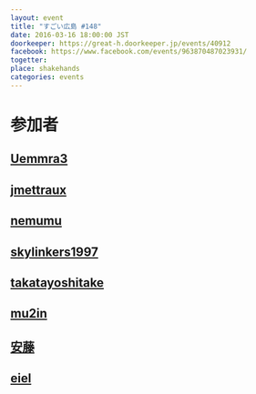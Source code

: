 ```yaml
---
layout: event
title: "すごい広島 #148"
date: 2016-03-16 18:00:00 JST
doorkeeper: https://great-h.doorkeeper.jp/events/40912
facebook: https://www.facebook.com/events/963870487023931/
togetter:
place: shakehands
categories: events
---
```


# 参加者


## [Uemmra3](https://github.com/Uemmra3)


## [jmettraux](https://github.com/jmettraux)


## [nemumu](https://github.com/nemumu)


## [skylinkers1997](http://twitter.com/skylinkers1997)


## [takatayoshitake](http://twitter.com/takatayoshitake)


## [mu2in](http://twitter.com/mu2in)


## [安藤](https://www.facebook.com/app_scoped_user_id/805090012951697/)


## [eiel](http://eiel.info/)
